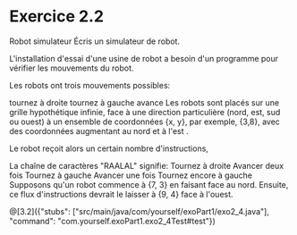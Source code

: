 

# Exercice 2.2
Robot simulateur
Écris un simulateur de robot.

L'installation d'essai d'une usine de robot a besoin d'un programme pour vérifier les mouvements du robot.

Les robots ont trois mouvements possibles:

tournez à droite
tournez à gauche
avance
Les robots sont placés sur une grille hypothétique infinie,
face à une direction particulière
 (nord, est, sud ou ouest) à un ensemble de coordonnées {x, y},
 par exemple, {3,8}, avec des coordonnées augmentant au nord et à l'est .

Le robot reçoit alors un certain nombre d'instructions,


La chaîne de caractères "RAALAL" signifie:
Tournez à droite
Avancer deux fois
Tournez à gauche
Avancer une fois
Tournez encore à gauche
Supposons qu'un robot commence à {7, 3}
en faisant face au nord. Ensuite, ce flux d'instructions
 devrait le laisser à {9, 4} face à l'ouest.
 
@[3.2]({"stubs": ["src/main/java/com/yourself/exoPart1/exo2_4.java"], "command": "com.yourself.exoPart1.exo2_4Test#test"})